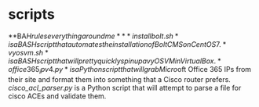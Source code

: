 # scripts

**BA$H rules everything around me**  
*installbolt.sh* is a BASH script that automates the installation of Bolt CMS on CentOS 7.  
*vyosvm.sh* is a BASH script that will pretty quickly spin up a vyOS VM in VirtualBox.  
*office365_ipv4.py* is a Python script that will grab Micro$oft Office 365 IPs from their site and format them into something that a Cisco router prefers.
*cisco_acl_parser.py* is a Python script that will attempt to parse a file for cisco ACEs and validate them.
